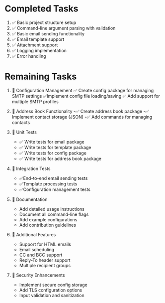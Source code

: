 # Completed Tasks

1. ✅ Basic project structure setup
2. ✅ Command-line argument parsing with validation
3. ✅ Basic email sending functionality
4. ✅ Email template support
5. ✅ Attachment support
6. ✅ Logging implementation
7. ✅ Error handling

# Remaining Tasks

1. 📝 Configuration Management
   ✅ Create config package for managing SMTP settings
   ✅Implement config file loading/saving
   ✅ Add support for multiple SMTP profiles

2. 📝 Address Book Functionality
   -✅ Create address book package
   -✅ Implement contact storage (JSON)
   -✅ Add commands for managing contacts

3. 📝 Unit Tests
   - ✅ Write tests for email package
   - ✅ Write tests for template package
   - ✅ Write tests for config package
   - ✅ Write tests for address book package

4. 📝 Integration Tests
   - ✅End-to-end email sending tests
   - ✅Template processing tests
   - ✅Configuration management tests

5. 📝 Documentation
   - Add detailed usage instructions
   - Document all command-line flags
   - Add example configurations
   - Add contribution guidelines

6. 📝 Additional Features
   - Support for HTML emails
   - Email scheduling
   - CC and BCC support
   - Reply-To header support
   - Multiple recipient groups

7. 📝 Security Enhancements
   - Implement secure config storage
   - Add TLS configuration options
   - Input validation and sanitization
